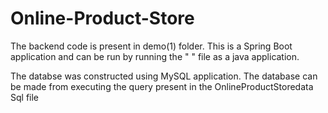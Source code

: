 # Online-Product-Store

The backend code is present in demo(1) folder.
This is a Spring Boot application and can be run by running the " " file as a java application.

The databse was constructed using MySQL application.
The database can be made from executing the query present in the OnlineProductStoredata Sql file
